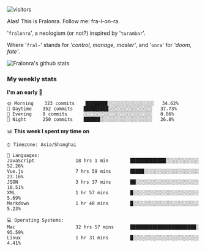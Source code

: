 ![visitors](https://visitor-badge.glitch.me/badge?page_id=fralonra.fralonra)

Alas! This is Fralonra. Follow me: fra-l-on-ra.

'`fralonra`', a neologism (or not?) inspired by '`turambar`'.

Where '`fral-`' stands for *'control, manage, master'*, and '`onra`' for *'doom, fate'*.

![Fralonra's github stats](https://github-readme-stats.vercel.app/api?username=fralonra)

### My weekly stats

<!--START_SECTION:waka-->
**I'm an early 🐤** 

```text
🌞 Morning    323 commits    ████████░░░░░░░░░░░░░░░░░   34.62% 
🌆 Daytime    352 commits    █████████░░░░░░░░░░░░░░░░   37.73% 
🌃 Evening    8 commits      ░░░░░░░░░░░░░░░░░░░░░░░░░   0.86% 
🌙 Night      250 commits    ██████░░░░░░░░░░░░░░░░░░░   26.8%

```


📊 **This week I spent my time on** 

```text
⌚︎ Timezone: Asia/Shanghai

💬 Languages: 
JavaScript               18 hrs 1 min        █████████████░░░░░░░░░░░░   52.26% 
Vue.js                   7 hrs 59 mins       █████░░░░░░░░░░░░░░░░░░░░   23.16% 
JSON                     3 hrs 37 mins       ██░░░░░░░░░░░░░░░░░░░░░░░   10.51% 
XML                      1 hr 57 mins        █░░░░░░░░░░░░░░░░░░░░░░░░   5.69% 
Markdown                 1 hr 48 mins        █░░░░░░░░░░░░░░░░░░░░░░░░   5.23%

💻 Operating Systems: 
Mac                      32 hrs 57 mins      ████████████████████████░   95.59% 
Linux                    1 hr 31 mins        █░░░░░░░░░░░░░░░░░░░░░░░░   4.41%

```


<!--END_SECTION:waka-->